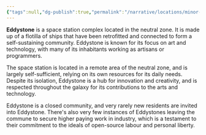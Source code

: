 ```yaml
---
{"tags":null,"dg-publish":true,"permalink":"/narrative/locations/minor-worlds/eddystone/","dgPassFrontmatter":true}
---
```




**Eddystone** is a space station complex located in the neutral zone. It is made up of a flotilla of ships that have been retrofitted and connected to form a self-sustaining community. Eddystone is known for its focus on art and technology, with many of its inhabitants working as artisans or programmers. 

The space station is located in a remote area of the neutral zone, and is largely self-sufficient, relying on its own resources for its daily needs. Despite its isolation, Eddystone is a hub for innovation and creativity, and is respected throughout the galaxy for its contributions to the arts and technology. 

Eddystone is a closed community, and very rarely new residents are invited into Eddystone. There's also very few instances of Eddystones leaving the commune to secure higher paying work in industry, which is a testament to their commitment to the ideals of open-source labour and personal liberty.